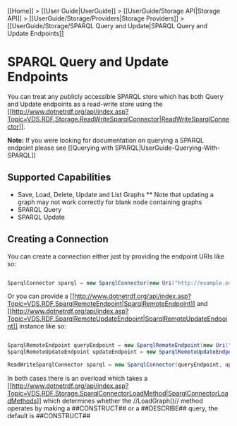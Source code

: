 [[Home]] > [[User Guide|UserGuide]] > [[UserGuide/Storage API|Storage API]] > [[UserGuide/Storage/Providers|Storage Providers]] > [[UserGuide/Storage/SPARQL Query and Update|SPARQL Query and Update Endpoints]]

# SPARQL Query and Update Endpoints 

You can treat any publicly accessible SPARQL store which has both Query and Update endpoints as a read-write store using the [[http://www.dotnetrdf.org/api/index.asp?Topic=VDS.RDF.Storage.ReadWriteSparqlConnector|ReadWriteSparqlConnector]].

**Note:** If you were looking for documentation on querying a SPARQL endpoint please see [[Querying with SPARQL|UserGuide-Querying-With-SPARQL]]

## Supported Capabilities 

* Save, Load, Delete, Update and List Graphs
** Note that updating a graph may not work correctly for blank node containing graphs
* SPARQL Query
* SPARQL Update

## Creating a Connection 

You can create a connection either just by providing the endpoint URIs like so:

```csharp

SparqlConnector sparql = new SparqlConnector(new Uri("http://example.org/query"), new Uri("http://example.org/update"));
```

Or you can provide a [[http://www.dotnetrdf.org/api/index.asp?Topic=VDS.RDF.SparqlRemoteEndpoint|SparqlRemoteEndpoint]] and [[http://www.dotnetrdf.org/api/index.asp?Topic=VDS.RDF.SparqlRemoteUpdateEndpoint|SparqlRemoteUpdateEndpoint]] instance like so:

```csharp

SparqlRemoteEndpoint queryEndpoint = new SparqlRemoteEndpoint(new Uri("http://example.org/query"), "http://default-graph-uri");
SparqlRemoteUpdateEndpoint updateEndpoint = new SparqlRemoteUpdateEndpoint(new Uri("http://example.org/update"));

ReadWriteSparqlConnector sparql = new SparqlConnector(queryEndpoint, updateEndpoint);
```

In both cases there is an overload which takes a [[http://www.dotnetrdf.org/api/index.asp?Topic=VDS.RDF.Storage.SparqlConnectorLoadMethod|SparqlConnectorLoadMethods]] which determines whether the //LoadGraph()// method operates by making a ##CONSTRUCT## or a ##DESCRIBE## query, the default is ##CONSTRUCT##